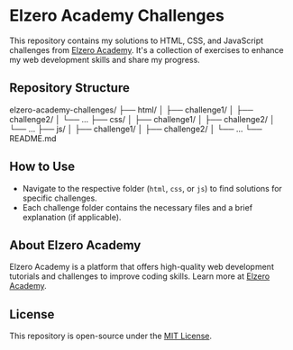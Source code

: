 # Elzero Academy Challenges

This repository contains my solutions to HTML, CSS, and JavaScript challenges from [Elzero Academy](https://elzero.org). It's a collection of exercises to enhance my web development skills and share my progress.

## Repository Structure
elzero-academy-challenges/ ├── html/ │ ├── challenge1/ │ ├── challenge2/ │ └── ... ├── css/ │ ├── challenge1/ │ ├── challenge2/ │ └── ... ├── js/ │ ├── challenge1/ │ ├── challenge2/ │ └── ... └── README.md


## How to Use
- Navigate to the respective folder (`html`, `css`, or `js`) to find solutions for specific challenges.
- Each challenge folder contains the necessary files and a brief explanation (if applicable).

## About Elzero Academy
Elzero Academy is a platform that offers high-quality web development tutorials and challenges to improve coding skills. Learn more at [Elzero Academy](https://elzero.org).

## License
This repository is open-source under the [MIT License](LICENSE).
